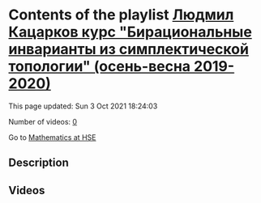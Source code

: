 # Contents of the playlist [Людмил Кацарков курс "Бирациональные инварианты из симплектической топологии" (осень-весна 2019-2020)](https://www.youtube.com/playlist?list=PLq3E5oubNNoBw5K-IdnDwovzOGy_g9PZE)

This page updated: Sun 3 Oct 2021 18:24:03

Number of videos: [0](#videos)

Go to [Mathematics at HSE](../README.md)

## Description



## Videos

